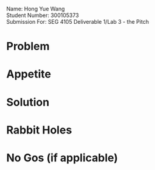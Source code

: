 Name: Hong Yue Wang \
Student Number: 300105373 \
Submission For: SEG 4105 Deliverable 1/Lab 3 - the Pitch

# Problem

# Appetite

# Solution

# Rabbit Holes

# No Gos (if applicable)